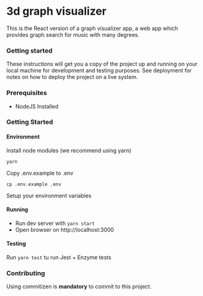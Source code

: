 3d graph visualizer
================

This is the React version of a graph visualizer app, a web app which provides graph search for music with many degrees.

### Getting started

These instructions will get you a copy of the project up and running on your local machine for development and testing purposes. See deployment for notes on how to deploy the project on a live system.

### Prerequisites

+ NodeJS Installed

### Getting Started

#### Environment

Install node modules (we recommend using yarn)

    yarn

Copy .env.example to .env

    cp .env.example .env

Setup your environment variables

#### Running

+ Run dev server with ```yarn start```
+ Open browser on http://localhost:3000

#### Testing

Run ```yarn test``` tu run Jest + Enzyme tests


### Contributing

Using commitizen is **mandatory** to commit to this project.